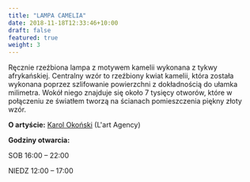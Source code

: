 ```yaml
---
title: "LAMPA CAMELIA"
date: 2018-11-18T12:33:46+10:00
draft: false
featured: true
weight: 3
---
```

Ręcznie rzeźbiona lampa z motywem kamelii wykonana z tykwy afrykańskiej. Centralny wzór to rzeźbiony kwiat kamelii, która została wykonana poprzez szlifowanie powierzchni z dokładnością do ułamka milimetra. Wokół niego znajduje się około 7 tysięcy otworów, które w połączeniu ze światłem tworzą na ścianach pomieszczenia piękny złoty wzór.

**O artyście:**
[Karol Okoński](/artysci/karol-okonski) (L'art Agency)

**Godziny otwarcia:**

SOB 16:00 – 22:00

NIEDZ 12:00 – 17:00
